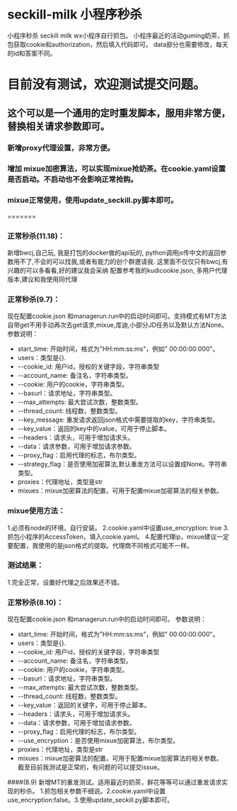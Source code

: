 # seckill-milk 小程序秒杀
小程序秒杀
seckill milk
wx小程序自行抓包。
小程序最近的活动guming奶茶，抓包获取cookie和authorization，然后填入代码即可。
data部分也需要修改，每天的id和答案不同。
# 目前没有测试，欢迎测试提交问题。
## 这个可以是一个通用的定时重发脚本，服用非常方便，替换相关请求参数即可。
### 新增proxy代理设置，非常方便。
### 增加 mixue加密算法，可以实现mixue抢奶茶。在cookie.yaml设置是否启动。不启动也不会影响正常抢购。
### mixue正常使用，使用update_seckill.py脚本即可。

=======
### 正常秒杀(11.18)：
新增bwcj,自己玩, 我是打包的docker做的api玩的, python调用js传中文的返回参数用不了,不会的可以找我,或者有能力的创个群邀请我.
这里面不仅仅只有bwcj,有兴趣的可以多看看,好的建议我会采纳
配置参考我的kudicookie.json, 多用户代理版本,建议和我使用同代理
### 正常秒杀(9.7)：
现在配置cookie.json 和managerun.run中的启动时间即可。支持模式有MT方法自带get不用手动再次去get请求,mixue,库迪,小部分JD任务以及默认方法None。
参数说明：
- start_time: 开始时间，格式为"HH:mm:ss:ms"，例如" 00:00:00:000"。
- users：类型是{}.
- --cookie_id: 用户id，授权的关键字段，字符串类型
- --account_name: 备注名，字符串类型。
- --cookie: 用户的cookie，字符串类型。
- --basurl：请求地址，字符串类型。
- --max_attempts: 最大尝试次数，整数类型。
- --thread_count: 线程数，整数类型。
- --key_message: 重发请求返回json格式中需要提取的key，字符串类型。
- --key_value：返回的key中的value，可用于停止脚本。
- --headers：请求头，可用于增加请求头。
- --data：请求参数，可用于增加请求参数。
- --proxy_flag：启用代理的标志，布尔类型。
- --strategy_flag：是否使用加密算法,默认重发方法可以设置成None。字符串类型。
- proxies：代理地址，类型是str
- mixues：mixue加密算法的配置，可用于配置mixue加密算法的相关参数。
### mixue使用方法：
1.必须有node的环境，自行安装。
2.cookie.yaml中设置use_encryption: true
3.抓包小程序的AccessToken，填入cookie.yaml。
4.配置代理ip，mixue建议一定要配置，我使用的是json格式的提取。代理商不同格式可能不一样。
### 测试结果：
1.完全正常，设置好代理之后效果还不错。
### 正常秒杀(8.10)：
现在配置cookie.json 和managerun.run中的启动时间即可。
参数说明：
- start_time: 开始时间，格式为"HH:mm:ss:ms"，例如" 00:00:00:000"。
- users：类型是{}.
- --cookie_id: 用户id，授权的关键字段，字符串类型
- --account_name: 备注名，字符串类型。
- --cookie: 用户的cookie，字符串类型。
- --basurl：请求地址，字符串类型。
- --max_attempts: 最大尝试次数，整数类型。
- --thread_count: 线程数，整数类型。
- --key_value：返回的关键字，可用于停止脚本。
- --headers：请求头，可用于增加请求头。
- --data：请求参数，可用于增加请求参数。
- --proxy_flag：启用代理的标志，布尔类型。
- --use_encryption：是否使用mixue加密算法，布尔类型。
- proxies：代理地址，类型是str
- mixues：mixue加密算法的配置，可用于配置mixue加密算法的相关参数。
  截至目前我测试是正常的，有问题的可以提交issue。

####(8.9)  新增MT的重发测试。适用最近的奶茶，鲜花等等可以通过重发请求实现的秒杀。
1.抓包相关参数不细说。2.cookie.yaml中设置use_encryption:false。3.使用update_seckill.py脚本即可。